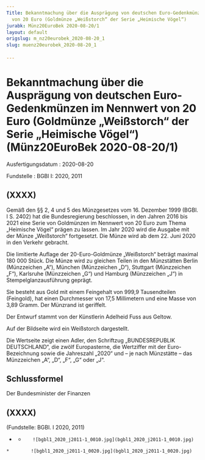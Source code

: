 ```yaml
---
Title: Bekanntmachung über die Ausprägung von deutschen Euro-Gedenkmünzen im Nennwert
  von 20 Euro (Goldmünze „Weißstorch“ der Serie „Heimische Vögel“)
jurabk: Münz20EuroBek 2020-08-20/1
layout: default
origslug: m_nz20eurobek_2020-08-20_1
slug: muenz20eurobek_2020-08-20_1

---
```


# Bekanntmachung über die Ausprägung von deutschen Euro-Gedenkmünzen im Nennwert von 20 Euro (Goldmünze „Weißstorch“ der Serie „Heimische Vögel“) (Münz20EuroBek 2020-08-20/1)

Ausfertigungsdatum
:   2020-08-20

Fundstelle
:   BGBl I: 2020, 2011


## (XXXX)

Gemäß den §§ 2, 4 und 5 des Münzgesetzes vom 16. Dezember 1999 (BGBl. I S. 2402) hat die Bundesregierung beschlossen, in den Jahren 2016 bis 2021 eine Serie von Goldmünzen im Nennwert von 20 Euro zum Thema „Heimische Vögel“ prägen zu lassen. Im Jahr 2020 wird die Ausgabe mit der Münze „Weißstorch“ fortgesetzt. Die Münze wird ab dem 22. Juni 2020 in den Verkehr gebracht.

Die limitierte Auflage der 20-Euro-Goldmünze „Weißstorch“ beträgt maximal 180 000 Stück. Die Münze wird zu gleichen Teilen in den Münzstätten Berlin (Münzzeichen „A“), München (Münzzeichen „D“), Stuttgart (Münzzeichen „F“), Karlsruhe (Münzzeichen „G“) und Hamburg (Münzzeichen „J“) in Stempelglanzausführung geprägt.

Sie besteht aus Gold mit einem Feingehalt von 999,9 Tausendteilen (Feingold), hat einen Durchmesser von 17,5 Millimetern und eine Masse von 3,89 Gramm. Der Münzrand ist geriffelt.

Der Entwurf stammt von der Künstlerin Adelheid Fuss aus Geltow.

Auf der Bildseite wird ein Weißstorch dargestellt.

Die Wertseite zeigt einen Adler, den Schriftzug „BUNDESREPUBLIK DEUTSCHLAND“, die zwölf Europasterne, die Wertziffer mit der Euro-Bezeichnung sowie die Jahreszahl „2020“ und – je nach Münzstätte – das Münzzeichen „A“, „D“, „F“, „G“ oder „J“.


## Schlussformel

Der Bundesminister der Finanzen


## (XXXX)

(Fundstelle: BGBl. I 2020, 2011)



*    *        ![bgbl1_2020_j2011-1_0010.jpg](bgbl1_2020_j2011-1_0010.jpg)
    *        ![bgbl1_2020_j2011-1_0020.jpg](bgbl1_2020_j2011-1_0020.jpg)


